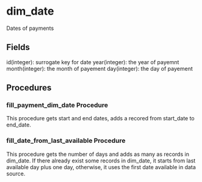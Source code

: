# dim_date
Dates of payments

## Fields
id(integer): surrogate key for date
year(integer): the year of payemnt
month(integer): the month of payement
day(integer): the day of payement


## Procedures 

### fill_payment_dim_date Procedure
This procedure gets start and end dates, adds a recored from start_date to end_date.

### fill_date_from_last_available Procedure
This procedure gets the number of days and adds as many as records in dim_date. If there already exist some records in dim_date, it starts from last available day plus one day, otherwise, it uses the first date available in data source.
